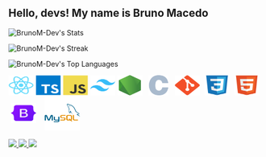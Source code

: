 ## Hello, devs! My name is Bruno Macedo
 
![BrunoM-Dev's Stats](https://github-readme-stats.vercel.app/api?username=BrunoM-Dev&theme=blue-green&show_icons=true&hide_border=false&count_private=true)

![BrunoM-Dev's Streak](https://github-readme-streak-stats.herokuapp.com/?user=BrunoM-Dev&theme=blue-green&hide_border=false)

![BrunoM-Dev's Top Languages](https://github-readme-stats.vercel.app/api/top-langs/?username=BrunoM-Dev&theme=blue-green&show_icons=true&hide_border=false&layout=compact)

<div>
   <img align="center" alt="REACT" height="40" width="50" src="https://github.com/devicons/devicon/blob/master/icons/react/react-original.svg">
   <img align="center" alt="TS" height="40" width="50" src="https://github.com/devicons/devicon/blob/master/icons/typescript/typescript-original.svg">
   <img align="center" alt="JS" height="40" width="50" src="https://github.com/devicons/devicon/blob/master/icons/javascript/javascript-original.svg">
   <img align="center" alt="TAILWIND CSS" height="40" width="50" src="https://github.com/devicons/devicon/blob/master/icons/tailwindcss/tailwindcss-original.svg">
   <img align="center" alt="Node JS" height="40" width="50" src="https://github.com/devicons/devicon/blob/master/icons/nodejs/nodejs-original.svg">
   <img align="center" alt="C" height="40" hspace="8" src="https://github.com/devicons/devicon/blob/master/icons/c/c-original.svg">
   <img align="center" alt="Git" height="40" width="50" src="https://github.com/devicons/devicon/blob/master/icons/git/git-original.svg">
   <img align="center" alt="CSS" height="40" width="50" hspace="5" src="https://raw.githubusercontent.com/devicons/devicon/master/icons/css3/css3-original.svg">
   <img align="center" alt="HTML" height="40" width="50" src="https://raw.githubusercontent.com/devicons/devicon/master/icons/html5/html5-original.svg">
   <img align="center" alt="BOOTSTRAP" height="40" width="50" hspace="5" src="https://github.com/devicons/devicon/blob/master/icons/bootstrap/bootstrap-original.svg">
    <img align="center" alt="MySQL" height="70" hspace="8" src="https://github.com/devicons/devicon/blob/master/icons/mysql/mysql-original-wordmark.svg">
</div>

<br> 

<div> 
  <a href="https://instagram.com/eo_buno"  target="_blank">
     <img src="https://img.shields.io/badge/-Instagram-%23E4405F?style=for-the-badge&logo=instagram&logoColor=white">
  </a>
   
  <a href="https://www.linkedin.com/in/bruno-macedo-dev/" target="_blank">
     <img src="https://img.shields.io/badge/-LinkedIn-%230077B5?style=for-the-badge&logo=linkedin&logoColor=white">
  </a> 
   
  <a href="mailto:devbrunomacedo@gmail.com"  target="_blank">
     <img src="https://img.shields.io/badge/-Gmail-%23333?style=for-the-badge&logo=gmail&logoColor=lightred">
  </a> 
</div>
